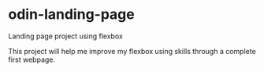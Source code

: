 # odin-landing-page
Landing page project using flexbox

This project will help me improve my flexbox using skills through a complete first webpage.
